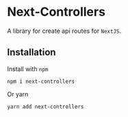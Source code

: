 # Next-Controllers

A library for create api routes for ``NextJS``.

## Installation
Install with ``npm``
```codecopy
npm i next-controllers
```

Or yarn
```codecopy
yarn add next-controllers
```